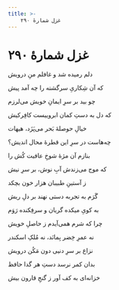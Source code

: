 ```yaml
---
title: >-
    غزل شمارهٔ ۲۹۰
---
```

# غزل شمارهٔ ۲۹۰

<div class="b" id="bn1"><div class="m1"><p>دلم رمیده شد و غافلم منِ درویش</p></div>
<div class="m2"><p>که آن شِکاریِ سرگشته را چه آمد پیش</p></div></div>
<div class="b" id="bn2"><div class="m1"><p>چو بید بر سرِ ایمانِ خویش می‌لرزم</p></div>
<div class="m2"><p>که دل به دستِ کمان ابروییست کافِرکیش</p></div></div>
<div class="b" id="bn3"><div class="m1"><p>خیالِ حوصلهٔ بَحر می‌پَزَد، هیهات</p></div>
<div class="m2"><p>چه‌هاست در سرِ این قطرهٔ محال اندیش؟</p></div></div>
<div class="b" id="bn4"><div class="m1"><p>بنازم آن مژهٔ شوخِ عافیت کُش را</p></div>
<div class="m2"><p>که موج می‌زندش آبِ نوش، بر سرِ نیش</p></div></div>
<div class="b" id="bn5"><div class="m1"><p>ز آستینِ طبیبان هزار خون بچکد</p></div>
<div class="m2"><p>گَرَم به تجربه دستی نهند بر دلِ ریش</p></div></div>
<div class="b" id="bn6"><div class="m1"><p>به کویِ میکده گریان و سرفِکنده رَوَم</p></div>
<div class="m2"><p>چرا که شرم همی‌آیدم ز حاصلِ خویش</p></div></div>
<div class="b" id="bn7"><div class="m1"><p>نه عمرِ خِضر بِمانَد، نه مُلکِ اسکندر</p></div>
<div class="m2"><p>نزاع بر سرِ دنیی دون مَکُن درویش</p></div></div>
<div class="b" id="bn8"><div class="m1"><p>بدان کمر نرسد دستِ هر گدا حافظ</p></div>
<div class="m2"><p>خزانه‌ای به کف آور ز گنجِ قارون بیش</p></div></div>
